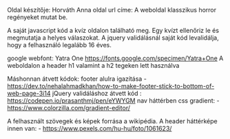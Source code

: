 Oldal készítője: Horváth Anna
oldal url címe:
A weboldal klasszikus horror regényeket mutat be.

A saját javascript kód a kvíz oldalon található meg. Egy kvízt ellenőriz le és megmutatja a helyes válaszokat.
A jquery validálásnál saját kód levalidálja, hogy a felhasználó legalább 16 éves.

google webfont: Yatra One https://fonts.google.com/specimen/Yatra+One
A weboldalon a header h1 valamint a h2 tegeken lett használva

Máshonnan átvett kódok: 
footer alulra igazítása - https://dev.to/nehalahmadkhan/how-to-make-footer-stick-to-bottom-of-web-page-3i14
jQuery validáláshoz átvett kód : https://codepen.io/prasanthmj/pen/eYWYGM
nav háttérben css gradient: - https://www.colorzilla.com/gradient-editor/

A felhasznált szövegek és képek forrása a wikipédia.
A header háttérképe innen van: - https://www.pexels.com/hu-hu/foto/1061623/
